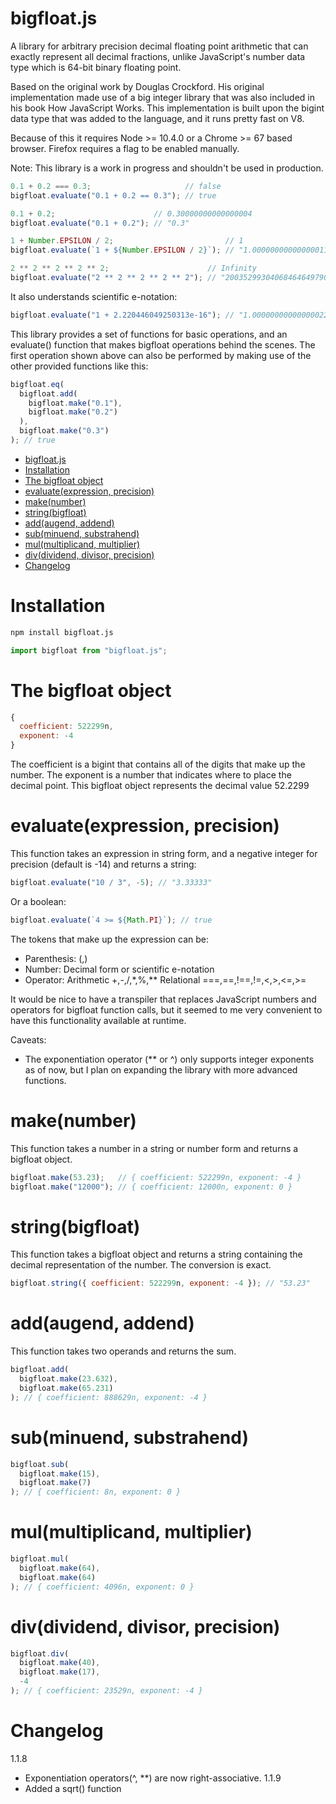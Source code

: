 # bigfloat.js
A library for arbitrary precision decimal floating point arithmetic that can exactly represent all decimal fractions,
unlike JavaScript's number data type which is 64-bit binary floating point.

Based on the original work by Douglas Crockford.
His original implementation made use of a big integer library that was also included in his book How JavaScript Works.
This implementation is built upon the bigint data type that was added to the language, and it runs pretty fast on V8.

Because of this it requires Node >= 10.4.0 or a Chrome >= 67 based browser. Firefox requires a flag to be enabled manually.

Note: This library is a work in progress and shouldn't be used in production.

```javascript
0.1 + 0.2 === 0.3;                     // false
bigfloat.evaluate("0.1 + 0.2 == 0.3"); // true

0.1 + 0.2;                      // 0.30000000000000004
bigfloat.evaluate("0.1 + 0.2"); // "0.3"

1 + Number.EPSILON / 2;                         // 1
bigfloat.evaluate(`1 + ${Number.EPSILON / 2}`); // "1.00000000000000011102230246251565"

2 ** 2 ** 2 ** 2 ** 2;                      // Infinity
bigfloat.evaluate("2 ** 2 ** 2 ** 2 ** 2"); // "2003529930406846464979072351560255750447825475569751...(More than 19 thousand digits)
```

It also understands scientific e-notation:
```javascript
bigfloat.evaluate("1 + 2.220446049250313e-16"); // "1.0000000000000002220446049250313"
```
This library provides a set of functions for basic operations, and an evaluate() function that makes bigfloat operations behind the scenes. The first operation shown above can also be performed by making use of the other provided functions like this:
```javascript
bigfloat.eq(
  bigfloat.add(
    bigfloat.make("0.1"),
    bigfloat.make("0.2")
  ),
  bigfloat.make("0.3")
); // true
```
- [bigfloat.js](#bigfloatjs)
- [Installation](#installation)
- [The bigfloat object](#the-bigfloat-object)
- [evaluate(expression, precision)](#evaluateexpression-precision)
- [make(number)](#makenumber)
- [string(bigfloat)](#stringbigfloat)
- [add(augend, addend)](#addaugend-addend)
- [sub(minuend, substrahend)](#subminuend-substrahend)
- [mul(multiplicand, multiplier)](#mulmultiplicand-multiplier)
- [div(dividend, divisor, precision)](#divdividend-divisor-precision)
- [Changelog](#changelog)

# Installation
```bash
npm install bigfloat.js
```
```javascript
import bigfloat from "bigfloat.js";
```

# The bigfloat object
```javascript
{
  coefficient: 522299n,
  exponent: -4
}
```
The coefficient is a bigint that contains all of the digits that make up the number.
The exponent is a number that indicates where to place the decimal point.
This bigfloat object represents the decimal value 52.2299

# evaluate(expression, precision)
This function takes an expression in string form, and a negative integer for precision (default is -14) and returns a string:
```javascript
bigfloat.evaluate("10 / 3", -5); // "3.33333"
```

Or a boolean:
```javascript
bigfloat.evaluate(`4 >= ${Math.PI}`); // true
```

The tokens that make up the expression can be:
- Parenthesis: (,)
- Number: Decimal form or scientific e-notation
- Operator: Arithmetic +,-,/,*,%,** Relational ===,==,!==,!=,<,>,<=,>=


It would be nice to have a transpiler that replaces JavaScript numbers and operators for bigfloat function calls, but it seemed to me very convenient to have this functionality available at runtime.

Caveats:
-  The exponentiation operator (** or ^) only supports integer exponents as of now, but I plan on expanding the library with more advanced functions.

# make(number)
This function takes a number in a string or number form and returns a bigfloat object.
```javascript
bigfloat.make(53.23);   // { coefficient: 522299n, exponent: -4 }
bigfloat.make("12000"); // { coefficient: 12000n, exponent: 0 }
```

# string(bigfloat)
This function takes a bigfloat object and returns a string containing the decimal representation of the number. The conversion is exact.
```javascript
bigfloat.string({ coefficient: 522299n, exponent: -4 }); // "53.23"
```

# add(augend, addend)
This function takes two operands and returns the sum.
```javascript
bigfloat.add(
  bigfloat.make(23.632),
  bigfloat.make(65.231)
); // { coefficient: 888629n, exponent: -4 }
```
# sub(minuend, substrahend)
```javascript
bigfloat.sub(
  bigfloat.make(15),
  bigfloat.make(7)
); // { coefficient: 8n, exponent: 0 }
```
# mul(multiplicand, multiplier)
```javascript
bigfloat.mul(
  bigfloat.make(64),
  bigfloat.make(64)
); // { coefficient: 4096n, exponent: 0 }
```
# div(dividend, divisor, precision)
```javascript
bigfloat.div(
  bigfloat.make(40),
  bigfloat.make(17),
  -4
); // { coefficient: 23529n, exponent: -4 }
```
# Changelog
1.1.8
- Exponentiation operators(^, **) are now right-associative.
1.1.9
- Added a sqrt() function
